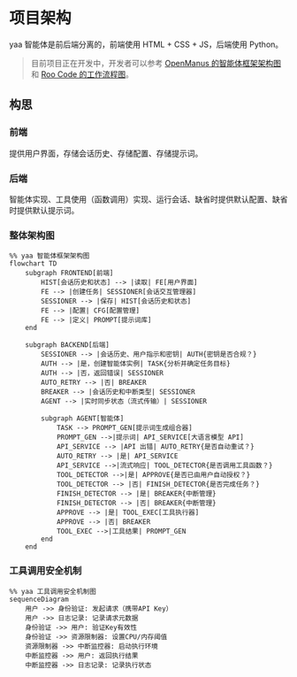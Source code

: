# 项目架构

yaa 智能体是前后端分离的，前端使用 HTML + CSS + JS，后端使用 Python。

> 目前项目正在开发中，开发者可以参考 [OpenManus 的智能体框架架构图](openManus.md)和 [Roo Code 的工作流程图](RooCode.md)。

## 构思

### 前端

提供用户界面，存储会话历史、存储配置、存储提示词。

### 后端

智能体实现、工具使用（函数调用）实现、运行会话、缺省时提供默认配置、缺省时提供默认提示词。

### 整体架构图

```mermaid
%% yaa 智能体框架架构图
flowchart TD
    subgraph FRONTEND[前端]
        HIST[会话历史和状态] --> |读取| FE[用户界面]
        FE --> |创建任务| SESSIONER[会话交互管理器]
        SESSIONER --> |保存| HIST[会话历史和状态]
        FE --> |配置| CFG[配置管理]
        FE --> |定义| PROMPT[提示词库]
    end

    subgraph BACKEND[后端]
        SESSIONER --> |会话历史、用户指示和密钥| AUTH{密钥是否合规？}
        AUTH --> |是，创建智能体实例| TASK{分析并确定任务目标}
        AUTH --> |否，返回错误| SESSIONER
        AUTO_RETRY --> |否| BREAKER
        BREAKER --> |会话历史和中断类型| SESSIONER
        AGENT --> |实时同步状态（流式传输）| SESSIONER

        subgraph AGENT[智能体]
            TASK --> PROMPT_GEN[提示词生成组合器]
            PROMPT_GEN -->|提示词| API_SERVICE[大语言模型 API]
            API_SERVICE --> |API 出错| AUTO_RETRY{是否自动重试？}
            AUTO_RETRY --> |是| API_SERVICE
            API_SERVICE -->|流式响应| TOOL_DETECTOR{是否调用工具函数？}
            TOOL_DETECTOR -->|是| APPROVE{是否已由用户自动授权？}
            TOOL_DETECTOR --> |否| FINISH_DETECTOR{是否完成任务？}
            FINISH_DETECTOR --> |是| BREAKER{中断管理}
            FINISH_DETECTOR --> |否| BREAKER{中断管理}
            APPROVE --> |是| TOOL_EXEC[工具执行器]
            APPROVE --> |否| BREAKER
            TOOL_EXEC -->|工具结果| PROMPT_GEN
        end
    end
```

### 工具调用安全机制

```mermaid
%% yaa 工具调用安全机制图
sequenceDiagram
    用户 ->> 身份验证: 发起请求（携带API Key）
    用户 ->> 日志记录: 记录请求元数据
    身份验证 ->> 用户: 验证Key有效性
    身份验证 ->> 资源限制器: 设置CPU/内存阈值
    资源限制器 ->> 中断监控器: 启动执行环境
    中断监控器 ->> 用户: 返回执行结果
    中断监控器 ->> 日志记录: 记录执行状态
```

<!-- ### 后端代码结构

```mermaid
%% yaa 后端代码结构图
classDiagram
    class BaseAgent {
        
    }
``` -->
